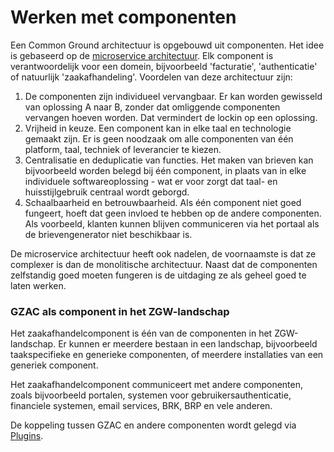 # Werken met componenten

Een Common Ground architectuur is opgebouwd uit componenten. Het idee is gebaseerd op de [microservice architectuur](https://microservices.io/). Elk component is verantwoordelijk voor een domein, bijvoorbeeld 'facturatie', 'authenticatie' of natuurlijk 'zaakafhandeling'. Voordelen van deze architectuur zijn:&#x20;

1. De componenten zijn individueel vervangbaar. Er kan worden gewisseld van oplossing A naar B, zonder dat omliggende componenten vervangen hoeven worden. Dat vermindert de lockin op een oplossing.&#x20;
2. Vrijheid in keuze. Een component kan in elke taal en technologie gemaakt zijn. Er is geen noodzaak om alle componenten van één platform, taal, techniek of leverancier te kiezen.&#x20;
3. Centralisatie en deduplicatie van functies. Het maken van brieven kan bijvoorbeeld worden belegd bij één component, in plaats van in elke individuele softwareoplossing - wat er voor zorgt dat taal- en huisstijlgebruik centraal wordt geborgd.&#x20;
4. Schaalbaarheid en betrouwbaarheid. Als één component niet goed fungeert, hoeft dat geen invloed te hebben op de andere componenten. Als voorbeeld, klanten kunnen blijven communiceren via het portaal als de brievengenerator niet beschikbaar is.&#x20;

De microservice architectuur heeft ook nadelen, de voornaamste is dat ze complexer is dan de monolitische architectuur. Naast dat de componenten zelfstandig goed moeten fungeren is de uitdaging ze als geheel goed te laten werken.&#x20;

### GZAC als component in het ZGW-landschap

Het zaakafhandelcomponent is één van de componenten in het ZGW-landschap. Er kunnen er meerdere bestaan in een landschap, bijvoorbeeld taakspecifieke en generieke componenten, of meerdere installaties van een generiek component.&#x20;

Het zaakafhandelcomponent communiceert met andere componenten, zoals bijvoorbeeld portalen,   systemen voor gebruikersauthenticatie, financiele systemen, email services, BRK, BRP en vele anderen.&#x20;

De koppeling tussen GZAC en andere componenten wordt gelegd via [Plugins](../../product-management/plugins.md).&#x20;

###
